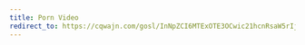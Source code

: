 ```yaml
---
title: Porn Video
redirect_to: https://cqwajn.com/gosl/InNpZCI6MTExOTE3OCwic21hcnRsaW5rIjp0cnVlfQ==eyJwaWQiOjEwODY1Mjcs?si1=&si2=
---
```

